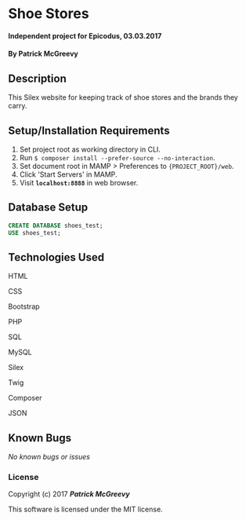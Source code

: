 # Shoe Stores

#### Independent project for Epicodus, 03.03.2017

#### By Patrick McGreevy

## Description

This Silex website for keeping track of shoe stores and the brands they carry.


## Setup/Installation Requirements
1. Set project root as working directory in CLI.
2. Run `$ composer install --prefer-source --no-interaction`.
3. Set document root in MAMP > Preferences to `{PROJECT_ROOT}/web`.
4. Click 'Start Servers' in MAMP.
5. Visit **`localhost:8888`** in web browser.

## Database Setup
```sql
CREATE DATABASE shoes_test;
USE shoes_test;
```

## Technologies Used

HTML

CSS

Bootstrap

PHP

SQL

MySQL

Silex

Twig

Composer

JSON


## Known Bugs

_No known bugs or issues_

### License

Copyright (c) 2017 _**Patrick McGreevy**_

This software is licensed under the MIT license.
